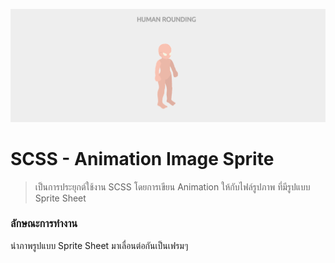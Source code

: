 <p align="center">
<img src="screenshot/screenshot.gif"></a>
</p>

# SCSS - Animation Image Sprite
> เป็นการประยุกต์ใช้งาน SCSS โดยการเขียน Animation ให้กับไฟล์รูปภาพ ที่มีรูปแบบ Sprite Sheet

### ลักษณะการทำงาน
นำภาพรูปแบบ Sprite Sheet มาเลื่อนต่อกันเป็นเฟรมๆ
